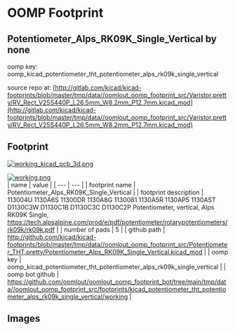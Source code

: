 # OOMP Footprint  
## Potentiometer_Alps_RK09K_Single_Vertical  by none  
  
oomp key: oomp_kicad_potentiometer_tht_potentiometer_alps_rk09k_single_vertical  
  
source repo at: [http://gitlab.com/kicad/kicad-footprints/blob/master/tmp/data//oomlout_oomp_footprint_src/Varistor.pretty/RV_Rect_V25S440P_L26.5mm_W8.2mm_P12.7mm.kicad_mod](http://gitlab.com/kicad/kicad-footprints/blob/master/tmp/data//oomlout_oomp_footprint_src/Varistor.pretty/RV_Rect_V25S440P_L26.5mm_W8.2mm_P12.7mm.kicad_mod)  
## Footprint  
  
[![working_kicad_pcb_3d.png](working_kicad_pcb_3d_600.png)](working_kicad_pcb_3d.png)  
  
[![working.png](working_600.png)](working.png)  
| name | value | 
| --- | --- | 
| footprint name | Potentiometer_Alps_RK09K_Single_Vertical | 
| footprint description | 113004U 1130A6S 11300DR 1130A8G 1130081 1130A5R 1130AP5 1130AST  D1130C3W D1130C1B D1130C3C D1130C2P Potentiometer, vertical, Alps RK09K Single, https://tech.alpsalpine.com/prod/e/pdf/potentiometer/rotarypotentiometers/rk09k/rk09k.pdf | 
| number of pads | 5 | 
| github path | http://github.com/kicad/kicad-footprints/blob/master/tmp/data//oomlout_oomp_footprint_src/Potentiometer_THT.pretty/Potentiometer_Alps_RK09K_Single_Vertical.kicad_mod | 
| oomp key | oomp_kicad_potentiometer_tht_potentiometer_alps_rk09k_single_vertical | 
| oomp bot github | https://github.com/oomlout/oomlout_oomp_footprint_bot/tree/main/tmp/data//oomlout_oomp_footprint_src/footprints/kicad_potentiometer_tht_potentiometer_alps_rk09k_single_vertical/working | 
## Images  
